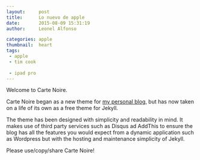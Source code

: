 ```yaml
---
layout:     post
title:      Lo nuevo de apple
date:       2015-08-09 15:31:19
author:     Leonel Alfonso

categories: apple
thumbnail:  heart
tags:
 - apple
 - tim cook
 
 - ipad pro
---
```


Welcome to Carte Noire.

Carte Noire began as a new theme for [my personal blog][1], but has now taken
on a life of its own as a free theme for Jekyll.

The theme has been designed with simplicity and readability in mind. It makes
use of third party services such as Disqus ad AddThis to ensure the blog has
all the features you would expect from a dynamic application such as Wordpress
but with the hosting and maintenance simplicity of Jekyll.

Please use/copy/share Carte Noire!

[1]: http://www.jacobtomlinson.co.uk/
